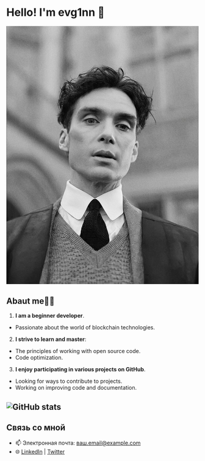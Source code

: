 

# **Hello! I'm evg1nn** 🦔

![Banner Image](banner.jpg) <!-- Замените на ссылку на ваше изображение, если нужно -->

## Abaut me👨‍🎓

1. **I am a beginner developer**.
 - Passionate about the world of blockchain technologies.

2. **I strive to learn and master**:
- The principles of working with open source code.
- Code optimization.

3. **I enjoy participating in various projects on GitHub**.
- Looking for ways to contribute to projects.
- Working on improving code and documentation.

## ![GitHub stats](https://github-readme-stats.vercel.app/api?username=yourusername&show_icons=true)


## Связь со мной
- 📫 Электронная почта: [ваш.email@example.com](mailto:ваш.email@example.com)
- 🌐 [LinkedIn](https://www.linkedin.com/in/ваш-профиль) | [Twitter](https://twitter.com/ваш-профиль) 

<!---
evg1nn0eth/evg1nn0eth is a ✨ special ✨ repository because its `README.md` (this file) appears on your GitHub profile.
You can click the Preview link to take a look at your changes.
--->
